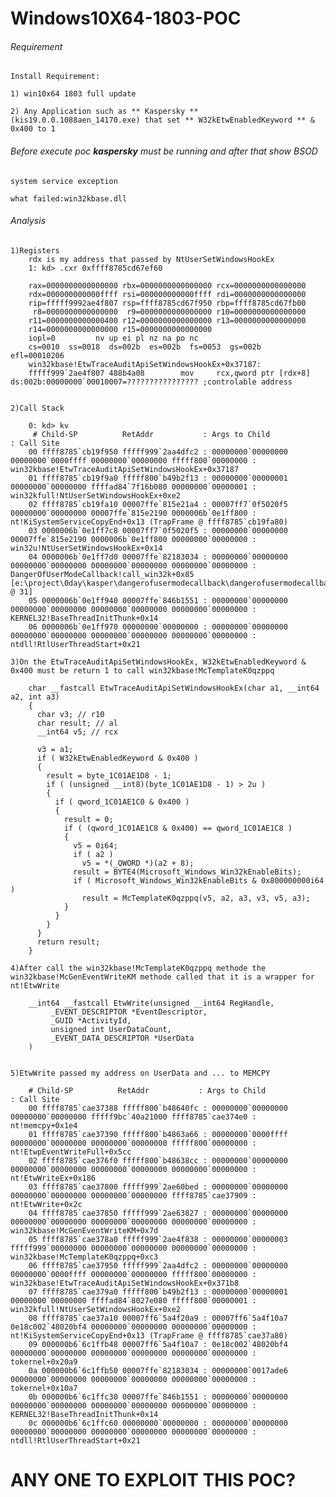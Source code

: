 # Windows10X64-1803-POC
###### Requirement

	Install Requirement:

	1) win10x64 1803 full update
	
	2) Any Application such as ** Kaspersky ** (kis19.0.0.1088aen_14170.exe) that set ** W32kEtwEnabledKeyword ** & 0x400 to 1

###### Before execute poc **kaspersky** must be running and after that show BSOD
	
	system service exception 

	what failed:win32kbase.dll	

###### Analysis
	
	1)Registers
		rdx is my address that passed by NtUserSetWindowsHookEx
		1: kd> .cxr 0xffff8785cd67ef60

		rax=0000000000000000 rbx=0000000000000000 rcx=0000000000000000
		rdx=000000000000ffff rsi=000000000000ffff rdi=0000000000000000
		rip=fffff9992ae4f807 rsp=ffff8785cd67f950 rbp=ffff8785cd67fb00
		 r8=0000000000000000  r9=0000000000000000 r10=0000000000000000
		r11=0000000000000400 r12=0000000000000000 r13=0000000000000000
		r14=0000000000000000 r15=0000000000000000
		iopl=0         nv up ei pl nz na po nc
		cs=0010  ss=0018  ds=002b  es=002b  fs=0053  gs=002b             efl=00010206
		win32kbase!EtwTraceAuditApiSetWindowsHookEx+0x37187:
		fffff999`2ae4f807 488b4a08        mov     rcx,qword ptr [rdx+8] ds:002b:00000000`00010007=???????????????? ;controlable address


	2)Call Stack

		0: kd> kv
		 # Child-SP          RetAddr           : Args to Child                                                           : Call Site
		00 ffff8785`cb19f950 fffff999`2aa4dfc2 : 00000000`00000000 00000000`0000ffff 00000000`00000000 fffff800`00000000 : win32kbase!EtwTraceAuditApiSetWindowsHookEx+0x37187
		01 ffff8785`cb19f9a0 fffff800`b49b2f13 : 00000000`00000001 00000000`00000000 ffffad84`7f16b080 00000000`00000001 : win32kfull!NtUserSetWindowsHookEx+0xe2
		02 ffff8785`cb19fa10 00007ffe`815e21a4 : 00007ff7`0f5020f5 00000000`00000000 00007ffe`815e2190 0000006b`0e1ff800 : nt!KiSystemServiceCopyEnd+0x13 (TrapFrame @ ffff8785`cb19fa80)
		03 0000006b`0e1ff7c8 00007ff7`0f5020f5 : 00000000`00000000 00007ffe`815e2190 0000006b`0e1ff800 00000000`00000000 : win32u!NtUserSetWindowsHookEx+0x14
		04 0000006b`0e1ff7d0 00007ffe`82183034 : 00000000`00000000 00000000`00000000 00000000`00000000 00000000`00000000 : DangerOfUserModeCallback!call_win32k+0x85 [e:\project\0day\kasper\dangerofusermodecallback\dangerofusermodecallback\dangerofusermodecallback\source.cpp @ 31] 
		05 0000006b`0e1ff940 00007ffe`846b1551 : 00000000`00000000 00000000`00000000 00000000`00000000 00000000`00000000 : KERNEL32!BaseThreadInitThunk+0x14
		06 0000006b`0e1ff970 00000000`00000000 : 00000000`00000000 00000000`00000000 00000000`00000000 00000000`00000000 : ntdll!RtlUserThreadStart+0x21

	3)On the EtwTraceAuditApiSetWindowsHookEx, W32kEtwEnabledKeyword & 0x400 must be return 1 to call win32kbase!McTemplateK0qzppq 

		char __fastcall EtwTraceAuditApiSetWindowsHookEx(char a1, __int64 a2, int a3)
		{
		  char v3; // r10
		  char result; // al
		  __int64 v5; // rcx

		  v3 = a1;
		  if ( W32kEtwEnabledKeyword & 0x400 )
		  {
		    result = byte_1C01AE1D8 - 1;
		    if ( (unsigned __int8)(byte_1C01AE1D8 - 1) > 2u )
		    {
		      if ( qword_1C01AE1C0 & 0x400 )
		      {
		        result = 0;
		        if ( (qword_1C01AE1C8 & 0x400) == qword_1C01AE1C8 )
		        {
		          v5 = 0i64;
		          if ( a2 )
		            v5 = *(_QWORD *)(a2 + 8);
		          result = BYTE4(Microsoft_Windows_Win32kEnableBits);
		          if ( Microsoft_Windows_Win32kEnableBits & 0x800000000i64 )
		            result = McTemplateK0qzppq(v5, a2, a3, v3, v5, a3);
		        }
		      }
		    }
		  }
		  return result;
		}

	4)After call the win32kbase!McTemplateK0qzppq methode the win32kbase!McGenEventWriteKM methode called that it is a wrapper for nt!EtwWrite

		__int64 __fastcall EtwWrite(unsigned __int64 RegHandle,
			 _EVENT_DESCRIPTOR *EventDescriptor, 
			 _GUID *ActivityId, 
			 unsigned int UserDataCount, 
			 _EVENT_DATA_DESCRIPTOR *UserData
		)


	5)EtwWrite passed my address on UserData and ... to MEMCPY

		# Child-SP          RetAddr           : Args to Child                                                           : Call Site
		00 ffff8785`cae37388 fffff800`b48640fc : 00000000`00000000 00000000`00000000 fffff9bc`40a21000 ffff8785`cae374e0 : nt!memcpy+0x1e4
		01 ffff8785`cae37390 fffff800`b4863a66 : 00000000`0000ffff 00000000`00000000 00000000`00000000 fffff800`00000000 : nt!EtwpEventWriteFull+0x5cc
		02 ffff8785`cae376f0 fffff800`b48638cc : 00000000`00000000 00000000`00000000 00000000`00000000 00000000`00000000 : nt!EtwWriteEx+0x186
		03 ffff8785`cae37800 fffff999`2ae60bed : 00000000`00000000 00000000`00000000 00000000`00000000 ffff8785`cae37909 : nt!EtwWrite+0x2c
		04 ffff8785`cae37850 fffff999`2ae63827 : 00000000`00000000 00000000`00000000 00000000`00000000 00000000`00000000 : win32kbase!McGenEventWriteKM+0x7d
		05 ffff8785`cae378a0 fffff999`2ae4f838 : 00000000`00000003 fffff999`00000000 00000000`00000000 00000000`00000000 : win32kbase!McTemplateK0qzppq+0xc3
		06 ffff8785`cae37950 fffff999`2aa4dfc2 : 00000000`00000000 00000000`0000ffff 00000000`00000000 fffff800`00000000 : win32kbase!EtwTraceAuditApiSetWindowsHookEx+0x371b8
		07 ffff8785`cae379a0 fffff800`b49b2f13 : 00000000`00000001 00000000`00000000 ffffad84`8027e080 fffff800`00000001 : win32kfull!NtUserSetWindowsHookEx+0xe2
		08 ffff8785`cae37a10 00007ff6`5a4f20a9 : 00007ff6`5a4f10a7 0e18c002`48020bf4 00000000`00000000 00000000`00000000 : nt!KiSystemServiceCopyEnd+0x13 (TrapFrame @ ffff8785`cae37a80)
		09 000000b6`6c1ffb48 00007ff6`5a4f10a7 : 0e18c002`48020bf4 00000000`00000000 00000000`00000000 00000000`00000000 : tokernel+0x20a9
		0a 000000b6`6c1ffb50 00007ffe`82183034 : 00000000`0017ade6 00000000`00000000 00000000`00000000 00000000`00000000 : tokernel+0x10a7
		0b 000000b6`6c1ffc30 00007ffe`846b1551 : 00000000`00000000 00000000`00000000 00000000`00000000 00000000`00000000 : KERNEL32!BaseThreadInitThunk+0x14
		0c 000000b6`6c1ffc60 00000000`00000000 : 00000000`00000000 00000000`00000000 00000000`00000000 00000000`00000000 : ntdll!RtlUserThreadStart+0x21

# ANY ONE TO EXPLOIT THIS POC?